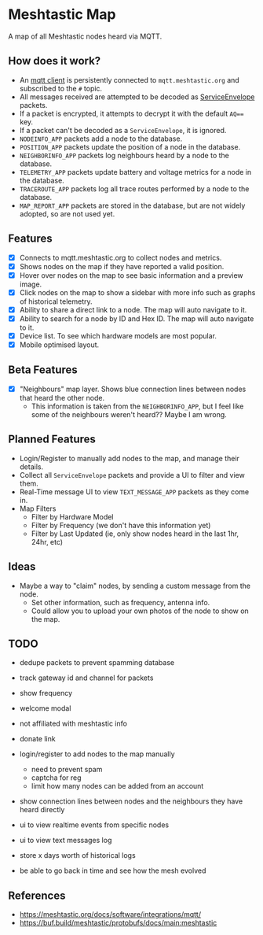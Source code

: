 # Meshtastic Map

A map of all Meshtastic nodes heard via MQTT.

## How does it work?

- An [mqtt client](./src/mqtt.js) is persistently connected to `mqtt.meshtastic.org` and subscribed to the `#` topic.
- All messages received are attempted to be decoded as [ServiceEnvelope](https://buf.build/meshtastic/protobufs/docs/main:meshtastic#meshtastic.ServiceEnvelope) packets.
- If a packet is encrypted, it attempts to decrypt it with the default `AQ==` key.
- If a packet can't be decoded as a `ServiceEnvelope`, it is ignored.
- `NODEINFO_APP` packets add a node to the database.
- `POSITION_APP` packets update the position of a node in the database.
- `NEIGHBORINFO_APP` packets log neighbours heard by a node to the database.
- `TELEMETRY_APP` packets update battery and voltage metrics for a node in the database.
- `TRACEROUTE_APP` packets log all trace routes performed by a node to the database.
- `MAP_REPORT_APP` packets are stored in the database, but are not widely adopted, so are not used yet.

## Features

- [x] Connects to mqtt.meshtastic.org to collect nodes and metrics.
- [x] Shows nodes on the map if they have reported a valid position.
- [x] Hover over nodes on the map to see basic information and a preview image.
- [x] Click nodes on the map to show a sidebar with more info such as graphs of historical telemetry.
- [x] Ability to share a direct link to a node. The map will auto navigate to it.
- [x] Ability to search for a node by ID and Hex ID. The map will auto navigate to it.
- [x] Device list. To see which hardware models are most popular.
- [x] Mobile optimised layout.

## Beta Features

- [x] "Neighbours" map layer. Shows blue connection lines between nodes that heard the other node.
  - This information is taken from the `NEIGHBORINFO_APP`, but I feel like some of the neighbours weren't heard?? Maybe I am wrong.

## Planned Features

- Login/Register to manually add nodes to the map, and manage their details.
- Collect all `ServiceEnvelope` packets and provide a UI to filter and view them.
- Real-Time message UI to view `TEXT_MESSAGE_APP` packets as they come in.
- Map Filters
  - Filter by Hardware Model
  - Filter by Frequency (we don't have this information yet)
  - Filter by Last Updated (ie, only show nodes heard in the last 1hr, 24hr, etc)

## Ideas

- Maybe a way to "claim" nodes, by sending a custom message from the node.
  - Set other information, such as frequency, antenna info.
  - Could allow you to upload your own photos of the node to show on the map.

## TODO

- dedupe packets to prevent spamming database
- track gateway id and channel for packets

- show frequency
- welcome modal
- not affiliated with meshtastic info
- donate link
- login/register to add nodes to the map manually
  - need to prevent spam
  - captcha for reg
  - limit how many nodes can be added from an account

- show connection lines between nodes and the neighbours they have heard directly
- ui to view realtime events from specific nodes
- ui to view text messages log
- store x days worth of historical logs
- be able to go back in time and see how the mesh evolved

## References

- https://meshtastic.org/docs/software/integrations/mqtt/
- https://buf.build/meshtastic/protobufs/docs/main:meshtastic
